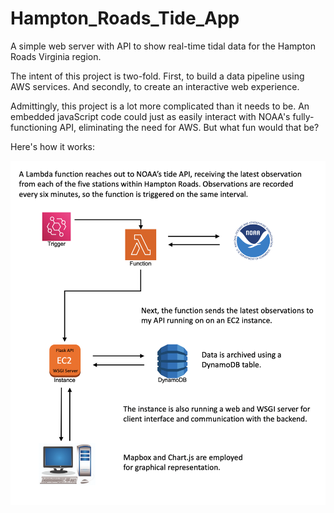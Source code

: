 # Hampton_Roads_Tide_App
A simple web server with API to show real-time tidal data for the Hampton Roads Virginia region. 

The intent of this project is two-fold. First, to build a data pipeline using AWS services. And secondly, to create an interactive web experience. 

Admittingly, this project is a lot more complicated than it needs to be. An embedded javaScript code could just as easily interact with NOAA's fully-functioning API, eliminating the need for AWS. But what fun would that be?

Here's how it works:

![image](./code/static/Tides_Blueprint.png)
